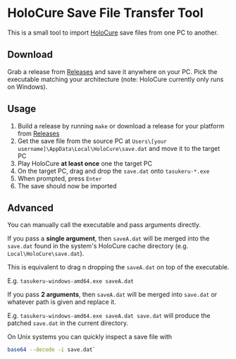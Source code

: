 # HoloCure Save File Transfer Tool

This is a small tool to import [HoloCure](https://kay-yu.itch.io/holocure) save files from one PC to another.

## Download

Grab a release from [Releases](https://github.com/DaniruKun/tasukeru/releases) and save it anywhere on your PC.
Pick the executable matching your architecture (note: HoloCure currently only runs on Windows).

## Usage

1. Build a release by running `make` or download a release for your platform from [Releases](https://github.com/DaniruKun/tasukeru/releases)
2. Get the save file from the source PC at `Users\[your username]\AppData\Local\HoloCure\save.dat` and move it to the target PC
3. Play HoloCure **at least once** one the target PC
4. On the target PC, drag and drop the `save.dat` onto `tasukeru-*.exe`
5. When prompted, press `Enter`
6. The save should now be imported

## Advanced

You can manually call the executable and pass arguments directly.

If you pass a **single argument**, then `saveA.dat` will be merged into the `save.dat` found in the system's HoloCure cache directory (e.g. `Local\HoloCure\save.dat`).

This is equivalent to drag n dropping the `saveA.dat` on top of the executable.

E.g. `tasukeru-windows-amd64.exe saveA.dat`

If you pass **2 arguments**, then `saveA.dat` will be merged into `save.dat` or whatever path is given and replace it.

E.g. `tasukeru-windows-amd64.exe saveA.dat save.dat` will produce the patched `save.dat` in the current directory.

On Unix systems you can quickly inspect a save file with

```sh
base64 --decode -i save.dat`
```
